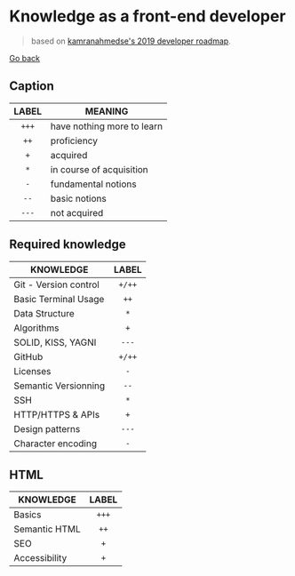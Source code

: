 # Knowledge as a front-end developer

> based on [kamranahmedse's 2019 developer roadmap](https://github.com/kamranahmedse/developer-roadmap).

[Go back](../README.md)

## Caption

| **LABEL** |        **MEANING**         |
|:---------:|----------------------------|
|   `+++`   | have nothing more to learn |
|   `++`    | proficiency                |
|   `+`     | acquired                   |
|   `*`     | in course of acquisition   |
|   `-`     | fundamental notions        |
|   `--`    | basic notions              |
|   `---`   | not acquired               |

## Required knowledge

|     **KNOWLEDGE**     | **LABEL** |
|-----------------------|:---------:|
| Git - Version control |  `+/++`   |
| Basic Terminal Usage  |  `++`     |
| Data Structure        |  `*`      |
| Algorithms            |  `+`      |
| SOLID, KISS, YAGNI    |  `---`    |
| GitHub                |  `+/++`   |
| Licenses              |  `-`      |
| Semantic Versionning  |  `--`     |
| SSH                   |  `*`      |
| HTTP/HTTPS & APIs     |  `+`      |
| Design patterns       |  `---`    |
| Character encoding    |  `-`      |

## HTML

|     **KNOWLEDGE**     | **LABEL** |
|-----------------------|:---------:|
| Basics                |   `+++`   |
| Semantic HTML         |   `++`    |
| SEO                   |   `+`     |
| Accessibility         |   `+`      |

